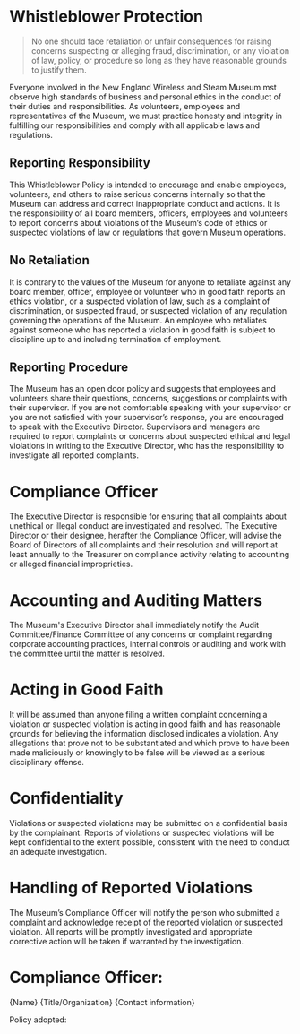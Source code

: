 # Whistleblower Protection

>No one should face retaliation or unfair consequences for raising concerns suspecting or alleging fraud, discrimination, or any violation of law, policy, or procedure so long as they have reasonable grounds to justify them.

Everyone involved in the New England Wireless and Steam Museum mst observe high standards of business and personal ethics in the conduct of their duties and responsibilities. As volunteers, employees and representatives of the Museum, we must practice honesty and integrity in fulfilling our responsibilities and comply with all applicable laws and regulations.

## Reporting Responsibility
This Whistleblower Policy is intended to encourage and enable employees, volunteers, and others to raise serious concerns internally so that the Museum can address and correct inappropriate conduct and actions. It is the responsibility of all board members, officers, employees and volunteers to report concerns about violations of the Museum’s code of ethics or suspected violations of law or regulations that govern Museum operations.

## No Retaliation
It is contrary to the values of the Museum for anyone to retaliate against any board member, officer, employee or volunteer who in good faith reports an ethics violation, or a suspected violation of law, such as a complaint of discrimination, or suspected fraud, or suspected violation of any regulation governing the operations of the Museum. An employee who retaliates against someone who has reported a violation in good faith is subject to discipline up to and including termination of employment.

## Reporting Procedure

The Museum has an open door policy and suggests that employees and volunteers share their questions, concerns, suggestions or complaints with their supervisor. If you are not comfortable speaking with your supervisor or you are not satisfied with your supervisor’s response, you are encouraged to speak with the Executive Director. Supervisors and managers are required to report complaints or concerns about suspected ethical and legal violations in writing to the Executive Director, who has the responsibility to investigate all reported complaints. 

# Compliance Officer
The Executive Director is responsible for ensuring that all complaints about unethical or illegal conduct are investigated and resolved. The Executive Director or their designee, herafter the Compliance Officer, will advise the Board of Directors of all complaints and their resolution and will report at least annually to the Treasurer on compliance activity relating to accounting or alleged financial improprieties. 

# Accounting and Auditing Matters
The Museum's Executive Director shall immediately notify the Audit Committee/Finance Committee of any concerns or complaint regarding corporate accounting practices, internal controls or auditing and work with the committee until the matter is resolved.

# Acting in Good Faith
It will be assumed than anyone filing a written complaint concerning a violation or suspected violation is acting in good faith and has reasonable grounds for believing the information disclosed indicates a violation. Any allegations that prove not to be substantiated and which prove to have been made maliciously or knowingly to be false will be viewed as a serious disciplinary offense.

# Confidentiality
Violations or suspected violations may be submitted on a confidential basis by the complainant. Reports of violations or suspected violations will be kept confidential to the extent possible, consistent with the need to conduct an adequate investigation.

# Handling of Reported Violations
The Museum’s Compliance Officer will notify the person who submitted a complaint and acknowledge receipt of the reported violation or suspected violation. All reports will be promptly investigated and appropriate corrective action will be taken if warranted by the investigation.

# Compliance Officer:
{Name}
{Title/Organization}
{Contact information}

Policy adopted:

